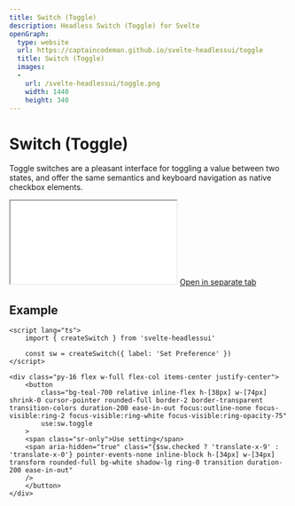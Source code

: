 ```yaml
---
title: Switch (Toggle)
description: Headless Switch (Toggle) for Svelte
openGraph:
  type: website
  url: https://captaincodeman.github.io/svelte-headlessui/toggle
  title: Switch (Toggle)
  images:
  -
    url: /svelte-headlessui/toggle.png
    width: 1440
    height: 340
---
```


# Switch (Toggle)

Toggle switches are a pleasant interface for toggling a value between two states, and offer the same semantics and keyboard navigation as native checkbox elements.

<iframe class="w-full h-[170px] rounded-xl border-none" src="./example/toggle"></iframe>
<a href="./example/toggle" target="_blank">
	Open in separate tab
</a>

## Example

```svelte
<script lang="ts">
	import { createSwitch } from 'svelte-headlessui'

	const sw = createSwitch({ label: 'Set Preference' })
</script>

<div class="py-16 flex w-full flex-col items-center justify-center">
	<button
		class="bg-teal-700 relative inline-flex h-[38px] w-[74px] shrink-0 cursor-pointer rounded-full border-2 border-transparent transition-colors duration-200 ease-in-out focus:outline-none focus-visible:ring-2 focus-visible:ring-white focus-visible:ring-opacity-75"
		use:sw.toggle
	>
	<span class="sr-only">Use setting</span>
	<span aria-hidden="true" class="{$sw.checked ? 'translate-x-9' : 'translate-x-0'} pointer-events-none inline-block h-[34px] w-[34px] transform rounded-full bg-white shadow-lg ring-0 transition duration-200 ease-in-out"
	/>
	</button>
</div>
```
